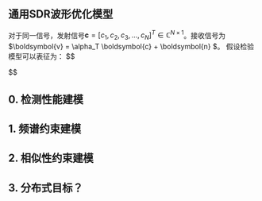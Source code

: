 ## 通用SDR波形优化模型

对于同一信号，发射信号$\boldsymbol{c}=[ c_1, c_2, c_3, \ldots, c_{N}]^T \in \mathbb{C}^{N\times 1}$。接收信号为$\boldsymbol{v} = \alpha_T \boldsymbol{c} + \boldsymbol{n} $。
假设检验模型可以表征为：
$$

$$
## 0. 检测性能建模

## 1. 频谱约束建模

## 2. 相似性约束建模

## 3. 分布式目标？
